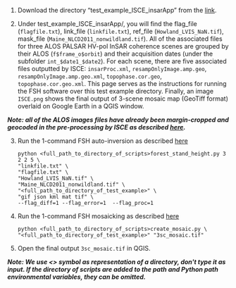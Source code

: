 1. Download the directory “test_example_ISCE_insarApp” from the [link](https://drive.google.com/file/d/1za9J2Jt3lKFPS7NZW7gGISeXJhT5EdDH/view?usp=sharing).

2. Under test_example_ISCE_insarApp/, you will find the flag_file (`flagfile.txt`), link_file (`linkfile.txt`), ref_file (`Howland_LVIS_NaN.tif`), mask_file (`Maine_NLCD2011_nonwildland.tif`). All of the associated files for three ALOS PALSAR HV-pol InSAR coherence scenes are grouped by their ALOS (`f$frame_o$orbit`) and their acquisition dates (under the subfolder `int_$date1_$date2`). For each scene, there are five associated files outputted by ISCE: `insarProc.xml`, `resampOnlyImage.amp.geo`, `resampOnlyImage.amp.geo.xml`, `topophase.cor.geo`, `topophase.cor.geo.xml`. This page serves as the instructions for running the FSH software over this test example directory. Finally, an image `ISCE.png` shows the final output of 3-scene mosaic map (GeoTiff format) overlaid on Google Earth in a QGIS window.

***Note: all of the ALOS images files have already been margin-cropped and geocoded in the pre-processing by ISCE as described [here](https://github.com/leiyangleon/FSH/blob/dev/docs/isce_preprocessing.md).***

3. Run the 1-command FSH auto-inversion as described [here](https://github.com/leiyangleon/FSH/blob/dev/docs/how_to_run.md)
              
       python <full_path_to_directory_of_scripts>forest_stand_height.py 3 2 2 5 \
       "linkfile.txt" \
       "flagfile.txt" \
       "Howland_LVIS_NaN.tif" \
       "Maine_NLCD2011_nonwildland.tif" \
       "<full_path_to_directory_of_test_example>" \
       "gif json kml mat tif" \
       --flag_diff=1 --flag_error=1  --flag_proc=1



4. Run the 1-command FSH mosaicking as described [here](https://github.com/leiyangleon/FSH/blob/dev/docs/how_to_run.md)

       python <full_path_to_directory_of_scripts>create_mosaic.py \
       "<full_path_to_directory_of_test_example>" "3sc_mosaic.tif" 

5. Open the final output `3sc_mosaic.tif` in QGIS.

***Note: We use <> symbol as representation of a directory, don't type it as input. If the directory of scripts are added to the path and Python path environmental variables, they can be omitted.***
